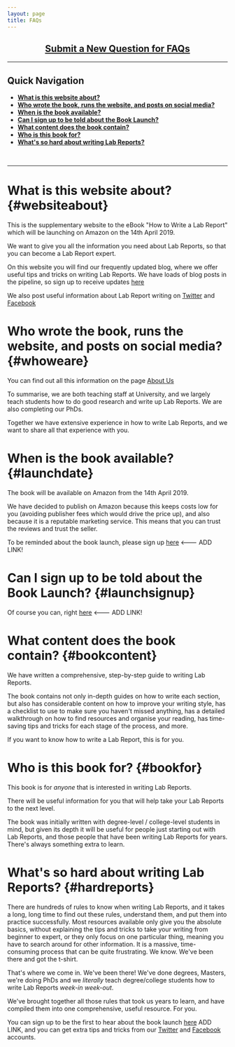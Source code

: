 ```yaml
---
layout: page
title: FAQs
---
```


<h2 style="text-align: center;"><a title="Click to submit a new FAQ" href="https://labreport.org/new-FAQ/">Submit a New Question for FAQs</a></h2>

---
## Quick Navigation
- **[What is this website about?](#websiteabout)** 
- **[Who wrote the book, runs the website, and posts on social media?](#whoweare)** 
- **[When is the book available?](#launchdate)** 
- **[Can I sign up to be told about the Book Launch?](#launchsignup)** 
- **[What content does the book contain?](#bookcontent)**
- **[Who is this book for?](#bookfor)**
- **[What's so hard about writing Lab Reports?](#hardreports)**
<br>

---

# What is this website about? {#websiteabout} 
This is the supplementary website to the eBook "How to Write a Lab Report" which will be launching on Amazon on the 14th April 2019.

We want to give you all the information you need about Lab Reports, so that you can become a Lab Report expert.

On this website you will find our frequently updated blog, where we offer useful tips and tricks on writing Lab Reports. We have loads of blog posts in the pipeline, so sign up to receive updates [here](https://labreport.org/blog-subscribe/)

We also post useful information about Lab Report writing on [Twitter](https://twitter.com/_LabReport) and [Facebook](https://facebook.com/LabReport.Org)

# Who wrote the book, runs the website, and posts on social media? {#whoweare} 
You can find out all this information on the page [About Us](https://labreport.org/aboutus/)

To summarise, we are both teaching staff at University, and we largely teach students how to do good research and write up Lab Reports. We are also completing our PhDs.

Together we have extensive experience in how to write Lab Reports, and we want to share all that experience with you.

# When is the book available? {#launchdate}
The book will be available on Amazon from the 14th April 2019.

We have decided to publish on Amazon because this keeps costs low for you (avoiding publisher fees which would drive the price up), and also because it is a reputable marketing service. This means that you can trust the reviews and trust the seller.

To be reminded about the book launch, please sign up [here]() <--- ADD LINK!

# Can I sign up to be told about the Book Launch? {#launchsignup}
Of course you can, right [here]() <--- ADD LINK!

# What content does the book contain? {#bookcontent}
We have written a comprehensive, step-by-step guide to writing Lab Reports.

The book contains not only in-depth guides on how to write each section, but also has considerable content on how to improve your writing style, has a checklist to use to make sure you haven't missed anything, has a detailed walkthrough on how to find resources and organise your reading, has time-saving tips and tricks for each stage of the process, and more.

If you want to know how to write a Lab Report, this is for you.

# Who is this book for? {#bookfor}
This book is for _anyone_ that is interested in writing Lab Reports. 

There will be useful information for you that will help take your Lab Reports to the next level.

The book was initially written with degree-level / college-level students in mind, but given its depth it will be useful for people just starting out with Lab Reports, and those people that have been writing Lab Reports for years. There's always something extra to learn.

# What's so hard about writing Lab Reports? {#hardreports}
There are hundreds of rules to know when writing Lab Reports, and it takes a long, long time to find out these rules, understand them, and put them into practice successfully. Most resources available only give you the absolute basics, without explaining the tips and tricks to take your writing from beginner to expert, or they only focus on one particular thing, meaning you have to search around for other information. It is a massive, time-consuming process that can be quite frustrating. We know. We've been there and got the t-shirt.

That's where we come in. We've been there! We've done degrees, Masters, we're doing PhDs and we _literally_ teach degree/college students how to write Lab Reports _week-in week-out_.

We've brought together all those rules that took us years to learn, and have compiled them into one comprehensive, useful resource. For you.

You can sign up to be the first to hear about the book launch [here]() ADD LINK, and you can get extra tips and tricks from our [Twitter](https://twitter.com/_LabReport) and [Facebook](https://facebook.com/LabReport.Org) accounts.
